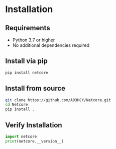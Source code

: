 # Installation

## Requirements
- Python 3.7 or higher
- No additional dependencies required

## Install via pip
```bash
pip install netcore
```

## Install from source
```bash
git clone https://github.com/A03HCY/Netcore.git
cd Netcore
pip install .
```

## Verify Installation
```python
import netcore
print(netcore.__version__)
``` 